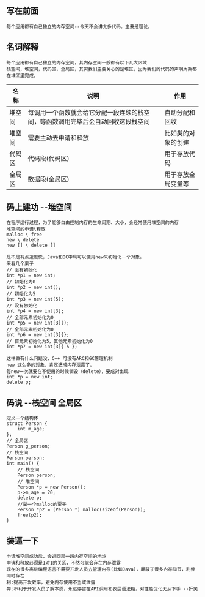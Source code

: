 ## 写在前面
```
每个应用都有自己独立的内存空间--今天不会讲太多代码，主要是理论。
```
## 名词解释
```
每个应用都有自己独立的内存空间，其内存空间一般都有以下几大区域
栈空间，堆空间，代码区，全局区，其实我们主要关心的是堆区，因为我们的代码的声明周期都在堆区里完成。
```
|  名   称  | 说明 | 作用 |
| ------ | ------ | ------ |
| 堆空间 | 每调用一个函数就会给它分配一段连续的栈空间，等函数调用完毕后会自动回收这段栈空间 | 自动分配和回收 |
| 堆空间 | 需要主动去申请和释放 | 比如类的对象的创建 |
| 代码区 | 代码段(代码区) | 用于存放代码 |
| 全局区 | 数据段(全局区) | 用于存放全局变量等 |
## 码上建功 --堆空间 
```
在程序运行过程，为了能够自由控制内存的生命周期、大小，会经常使用堆空间的内存
堆空间的申请\释放
malloc \ free 
new \ delete
new [] \ delete []

是不是有点速度快，Java和OC中局可以使用new来初始化一个对象。
来看几个栗子
// 没有初始化
int *p1 = new int;
// 初始化为0
int *p2 = new int();
// 初始化为5
int *p3 = new int(5);
// 没有初始化
int *p4 = new int[3];
// 全部元素初始化为0
int *p5 = new int[3]();
// 全部元素初始化为0
int *p6 = new int[3]{};
// 首元素初始化为5，其他元素初始化为0
int *p7 = new int[3]{ 5 };

这样做有什么问题没，C++ 可没有ARC和GC管理机制
new 这么多的对象，肯定造成内存泄露了。
每new一次就要在不使用的时候销毁（delete），要成对出现
int *p = new int;
delete p;

```
## 码说 --栈空间 全局区
```
定义一个结构体
struct Person {
    int m_age;
};
// 全局区
Person g_person;
// 栈空间
Person person;
int main() {
    // 栈空间
    Person person;
    // 堆空间
    Person *p = new Person();
    p->m_age = 20;
    delete p;
    //举一个malloc的栗子
    Person *p2 = (Person *) malloc(sizeof(Person));
    free(p2);
}

```
## 装逼一下
```
申请堆空间成功后，会返回那一段内存空间的地址
申请和释放必须是1对1的关系，不然可能会存在内存泄露
现在的很多高级编程语言不需要开发人员去管理内存(比如Java)，屏蔽了很多内存细节，利弊同时存在
利:提高开发效率，避免内存使用不当或泄露
弊:不利于开发人员了解本质，永远停留在API调用和表层语法糖，对性能优化无从下手 --奸笑
```